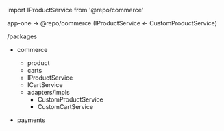 import IProductService from '@repo/commerce'

app-one -> @repo/commerce (IProductService <- CustomProductService)

/packages

- commerce

  - product
  - carts
  - IProductService
  - ICartService
  - adapters/impls
    - CustomProductService
    - CustomCartService

- payments
